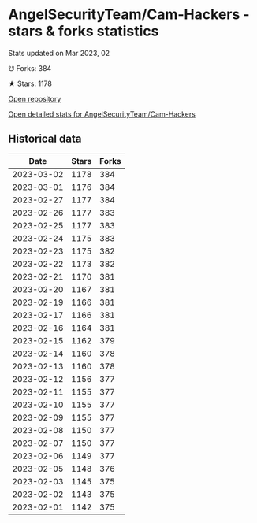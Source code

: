 # AngelSecurityTeam/Cam-Hackers - stars & forks statistics

Stats updated on Mar 2023, 02

☋ Forks: 384

★ Stars: 1178

[Open repository](https://github.com/AngelSecurityTeam/Cam-Hackers)

[Open detailed stats for AngelSecurityTeam/Cam-Hackers](https://reviewgithub.com/rep/AngelSecurityTeam/Cam-Hackers)

## Historical data
| Date | Stars | Forks |
|------|-------|-------|
| 2023-03-02 | 1178 | 384 | 
| 2023-03-01 | 1176 | 384 | 
| 2023-02-27 | 1177 | 384 | 
| 2023-02-26 | 1177 | 383 | 
| 2023-02-25 | 1177 | 383 | 
| 2023-02-24 | 1175 | 383 | 
| 2023-02-23 | 1175 | 382 | 
| 2023-02-22 | 1173 | 382 | 
| 2023-02-21 | 1170 | 381 | 
| 2023-02-20 | 1167 | 381 | 
| 2023-02-19 | 1166 | 381 | 
| 2023-02-17 | 1166 | 381 | 
| 2023-02-16 | 1164 | 381 | 
| 2023-02-15 | 1162 | 379 | 
| 2023-02-14 | 1160 | 378 | 
| 2023-02-13 | 1160 | 378 | 
| 2023-02-12 | 1156 | 377 | 
| 2023-02-11 | 1155 | 377 | 
| 2023-02-10 | 1155 | 377 | 
| 2023-02-09 | 1155 | 377 | 
| 2023-02-08 | 1150 | 377 | 
| 2023-02-07 | 1150 | 377 | 
| 2023-02-06 | 1149 | 377 | 
| 2023-02-05 | 1148 | 376 | 
| 2023-02-03 | 1145 | 375 | 
| 2023-02-02 | 1143 | 375 | 
| 2023-02-01 | 1142 | 375 | 

